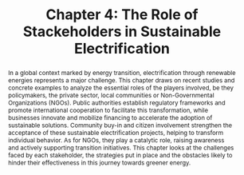 ---
title: "Chapter 4: The Role of Stackeholders in Sustainable Electrification"
authors:
- admin
editors:
  - "Thomas Walker"
  - "Moein Karami"
  - "Akram Sadati"
book_title: "Wiring the Future: Exploring Challenges and Opportunities in the Sustainable Energy Transition"
publisher: "Palgrave-Macmillan"
date: ""
doi: ""

# Schedule page publish date (NOT publication's date).
publishDate: "2024-11-30T00:00:00Z"

# Publication type.
# Accepts a single type but formatted as a YAML list (for Hugo requirements).
# Enter a publication type from the CSL standard.
publication_types: ["chapter"]

# Publication name and optional abbreviated publication name.
publication: "In *Wiring the Future: Exploring Challenges and Opportunities in the Sustainable Energy Transition*, Palgrave-Macmillan, edited by Thomas Walker, Moein Karami, and Akram Sadati - under revision."
publication_short: ""

abstract: In a global context marked by energy transition, electrification through renewable energies represents a major challenge. This chapter draws on recent studies and concrete examples to analyze the essential roles of the players involved, be they policymakers, the private sector, local communities or Non-Governmental Organizations (NGOs). Public authorities establish regulatory frameworks and promote international cooperation to facilitate this transformation, while businesses innovate and mobilize financing to accelerate the adoption of sustainable solutions. Community buy-in and citizen involvement strengthen the acceptance of these sustainable electrification projects, helping to transform individual behavior. As for NGOs, they play a catalytic role, raising awareness and actively supporting transition initiatives. This chapter looks at the challenges faced by each stakeholder, the strategies put in place and the obstacles likely to hinder their effectiveness in this journey towards greener energy.

# Summary. An optional shortened abstract.
summary: Lorem ipsum dolor sit amet, consectetur adipiscing elit. Duis posuere tellus ac convallis placerat. Proin tincidunt magna sed ex sollicitudin condimentum.

tags:
featured: true

#links:
#- name: Custom Link
#  url: http://example.org
url_pdf: ''
url_code: ''
url_dataset: ''
url_poster: ''
url_project: ''
url_slides: ''
url_source: ''
url_video: ''

# Featured image
# To use, add an image named `featured.jpg/png` to your page's folder. 
image:
  caption: 'Image credit: [**Unsplash**](https://unsplash.com/photos/s9CC2SKySJM)'
  focal_point: ""
  preview_only: false

# Associated Projects (optional).
#   Associate this publication with one or more of your projects.
#   Simply enter your project's folder or file name without extension.
#   E.g. `internal-project` references `content/project/internal-project/index.md`.
#   Otherwise, set `projects: []`.
projects:
- internal-project

# Slides (optional).
#   Associate this publication with Markdown slides.
#   Simply enter your slide deck's filename without extension.
#   E.g. `slides: "example"` references `content/slides/example/index.md`.
#   Otherwise, set `slides: ""`.
slides: example
---